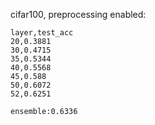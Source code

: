 cifar100, preprocessing enabled:

```csv
layer,test_acc
20,0.3881
30,0.4715
35,0.5344
40,0.5568
45,0.588
50,0.6072
52,0.6251
```

```
ensemble:0.6336
```
